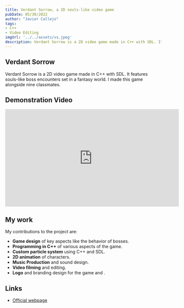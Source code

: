 ```yaml
---
title: Verdant Sorrow, a 2D souls-like video game
pubDate: 05/30/2022
author: "Javier Callejo"
tags:
- C++
- Video Editing
imgUrl: '../../assets/vs.jpeg'
description: Verdant Sorrow is a 2D video game made in C++ with SDL. It features souls-like boss encounters set in a fantasy world.
---
```


## Verdant Sorrow

Verdant Sorrow is a 2D video game made in C++ with SDL. It features souls-like boss encounters set in a fantasy world. I made this game alongside nine classmates.

## Demonstration Video

<iframe width="560" height="315" src="https://www.youtube.com/embed/wy2dkw1P5j0?si=dFIZooE-7Dv9K4ZF" title="YouTube video player" frameborder="0" allow="accelerometer; autoplay; clipboard-write; encrypted-media; gyroscope; picture-in-picture; web-share" referrerpolicy="strict-origin-when-cross-origin" allowfullscreen></iframe>

## My work

My contributions to the project are:
- **Game design** of key aspects like the behavior of bosses.
- **Programming in C++** of various aspects of the game.
- **Custom particle system** using C++ and SDL.
- **2D animation** of characters.
- **Music Production** and sound design.
- **Video filming** and editing.
- **Logo** and branding design for the game and .

## Links

- [Official webpage](https://xuppap-inc.github.io/VerdantSorrow/)
